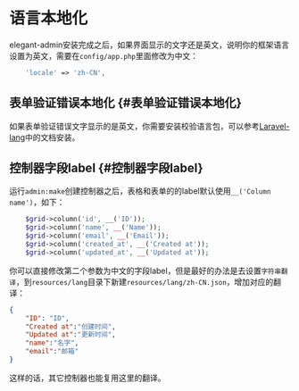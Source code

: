 # 语言本地化

elegant-admin安装完成之后，如果界面显示的文字还是英文，说明你的框架语言设置为英文，需要在`config/app.php`里面修改为中文：

```php
    'locale' => 'zh-CN',
```

## 表单验证错误本地化 {#表单验证错误本地化}

如果表单验证错误文字显示的是英文，你需要安装校验语言包，可以参考[Laravel-lang](https://github.com/caouecs/Laravel-lang)中的文档安装。

## 控制器字段label {#控制器字段label}

运行`admin:make`创建控制器之后，表格和表单的的label默认使用`__('Column name')`，如下：

```php
    $grid->column('id', __('ID'));
    $grid->column('name', __('Name'));
    $grid->column('email', __('Email'));
    $grid->column('created_at', __('Created at'));
    $grid->column('updated_at', __('Updated at'));
```

你可以直接修改第二个参数为中文的字段label，但是最好的办法是去设置`字符串翻译`，到`resources/lang`目录下新建`resources/lang/zh-CN.json`，增加对应的翻译：

```json
{
    "ID": "ID",
    "Created at":"创建时间",
    "Updated at":"更新时间",
    "name":"名字",
    "email":"邮箱"
}
```

这样的话，其它控制器也能复用这里的翻译。